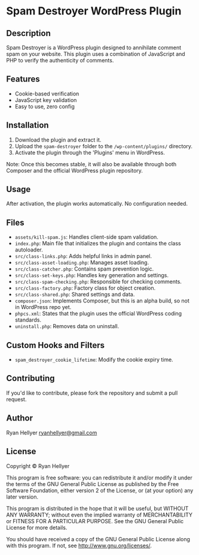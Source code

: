 # Spam Destroyer WordPress Plugin

## Description

Spam Destroyer is a WordPress plugin designed to annihilate comment spam on your website. This plugin uses a combination of JavaScript and PHP to verify the authenticity of comments. 

## Features

- Cookie-based verification
- JavaScript key validation
- Easy to use, zero config

## Installation

1. Download the plugin and extract it.
2. Upload the `spam-destroyer` folder to the `/wp-content/plugins/` directory.
3. Activate the plugin through the 'Plugins' menu in WordPress.

Note: Once this becomes stable, it will also be available through both Composer and the official WordPress plugin repository.

## Usage

After activation, the plugin works automatically. No configuration needed.

## Files

- `assets/kill-spam.js`: Handles client-side spam validation.
- `index.php`: Main file that initializes the plugin and contains the class autoloader.
- `src/class-links.php`: Adds helpful links in admin panel.
- `src/class-asset-loading.php`: Manages asset loading.
- `src/class-catcher.php`: Contains spam prevention logic.
- `src/class-set-keys.php`: Handles key generation and settings.
- `src/class-spam-checking.php`: Responsible for checking comments.
- `src/class-factory.php`: Factory class for object creation.
- `src/class-shared.php`: Shared settings and data.
- `composer.json`: Implements Composer, but this is an alpha build, so not in WordPress repo yet.
- `phpcs.xml`: States that the plugin uses the official WordPress coding standards.
- `uninstall.php`: Removes data on uninstall.

## Custom Hooks and Filters

- `spam_destroyer_cookie_lifetime`: Modify the cookie expiry time.

## Contributing

If you'd like to contribute, please fork the repository and submit a pull request.

## Author

Ryan Hellyer <ryanhellyer@gmail.com>

## License

Copyright © Ryan Hellyer

This program is free software: you can redistribute it and/or modify it under the terms of the GNU General Public License as published by the Free Software Foundation, either version 2 of the License, or (at your option) any later version.

This program is distributed in the hope that it will be useful, but WITHOUT ANY WARRANTY; without even the implied warranty of MERCHANTABILITY or FITNESS FOR A PARTICULAR PURPOSE. See the GNU General Public License for more details.

You should have received a copy of the GNU General Public License along with this program. If not, see <http://www.gnu.org/licenses/>.